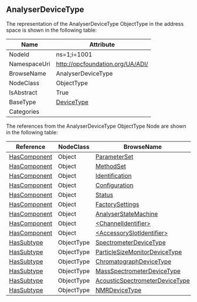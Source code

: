 <!-- objecttype -->
## AnalyserDeviceType
  
<!-- end of text -->
The representation of the AnalyserDeviceType ObjectType in the address space is shown in the following table:  

|Name|Attribute|
|---|---|
|NodeId|ns=1;i=1001|
|NamespaceUri|http://opcfoundation.org/UA/ADI/|
|BrowseName|AnalyserDeviceType|
|NodeClass|ObjectType|
|IsAbstract|True|
|BaseType|[DeviceType](../../../DI/ObjectTypes/DeviceType/readme.md)|
|Categories||

The references from the AnalyserDeviceType ObjectType Node are shown in the following table:  

|Reference|NodeClass|BrowseName|DataType|TypeDefinition|ModellingRule|
|---|---|---|---|---|---|
|[HasComponent](../../../Core/Part3/ReferenceTypes/HasComponent/readme.md)|Object|[ParameterSet](#ParameterSet)||[BaseObjectType](../../../Core/Part5/ObjectTypes/BaseObjectType/readme.md)|[Optional](../../../Core/Objects/Optional/readme.md)|
|[HasComponent](../../../Core/Part3/ReferenceTypes/HasComponent/readme.md)|Object|[MethodSet](#MethodSet)||[BaseObjectType](../../../Core/Part5/ObjectTypes/BaseObjectType/readme.md)|[Mandatory](../../../Core/Objects/Mandatory/readme.md)|
|[HasComponent](../../../Core/Part3/ReferenceTypes/HasComponent/readme.md)|Object|[Identification](#Identification)||[FunctionalGroupType](../../../DI/ObjectTypes/FunctionalGroupType/readme.md)|[Mandatory](../../../Core/Objects/Mandatory/readme.md)|
|[HasComponent](../../../Core/Part3/ReferenceTypes/HasComponent/readme.md)|Object|[Configuration](#Configuration)||[FunctionalGroupType](../../../DI/ObjectTypes/FunctionalGroupType/readme.md)|[Mandatory](../../../Core/Objects/Mandatory/readme.md)|
|[HasComponent](../../../Core/Part3/ReferenceTypes/HasComponent/readme.md)|Object|[Status](#Status)||[FunctionalGroupType](../../../DI/ObjectTypes/FunctionalGroupType/readme.md)|[Mandatory](../../../Core/Objects/Mandatory/readme.md)|
|[HasComponent](../../../Core/Part3/ReferenceTypes/HasComponent/readme.md)|Object|[FactorySettings](#FactorySettings)||[FunctionalGroupType](../../../DI/ObjectTypes/FunctionalGroupType/readme.md)|[Mandatory](../../../Core/Objects/Mandatory/readme.md)|
|[HasComponent](../../../Core/Part3/ReferenceTypes/HasComponent/readme.md)|Object|[AnalyserStateMachine](#AnalyserStateMachine)||[AnalyserDeviceStateMachineType](../../ObjectTypes/AnalyserDeviceStateMachineType/readme.md)|[Mandatory](../../../Core/Objects/Mandatory/readme.md)|
|[HasComponent](../../../Core/Part3/ReferenceTypes/HasComponent/readme.md)|Object|[&lt;ChannelIdentifier&gt;](#&lt;ChannelIdentifier&gt;)||[AnalyserChannelType](../../ObjectTypes/AnalyserChannelType/readme.md)|[OptionalPlaceholder](../../../Core/Objects/OptionalPlaceholder/readme.md)|
|[HasComponent](../../../Core/Part3/ReferenceTypes/HasComponent/readme.md)|Object|[&lt;AccessorySlotIdentifier&gt;](#&lt;AccessorySlotIdentifier&gt;)||[AccessorySlotType](../../ObjectTypes/AccessorySlotType/readme.md)|[OptionalPlaceholder](../../../Core/Objects/OptionalPlaceholder/readme.md)|
|[HasSubtype](../../../Core/Part3/ReferenceTypes/HasSubtype/readme.md)|ObjectType|[SpectrometerDeviceType](#SpectrometerDeviceType)||||
|[HasSubtype](../../../Core/Part3/ReferenceTypes/HasSubtype/readme.md)|ObjectType|[ParticleSizeMonitorDeviceType](#ParticleSizeMonitorDeviceType)||||
|[HasSubtype](../../../Core/Part3/ReferenceTypes/HasSubtype/readme.md)|ObjectType|[ChromatographDeviceType](#ChromatographDeviceType)||||
|[HasSubtype](../../../Core/Part3/ReferenceTypes/HasSubtype/readme.md)|ObjectType|[MassSpectrometerDeviceType](#MassSpectrometerDeviceType)||||
|[HasSubtype](../../../Core/Part3/ReferenceTypes/HasSubtype/readme.md)|ObjectType|[AcousticSpectrometerDeviceType](#AcousticSpectrometerDeviceType)||||
|[HasSubtype](../../../Core/Part3/ReferenceTypes/HasSubtype/readme.md)|ObjectType|[NMRDeviceType](#NMRDeviceType)||||


